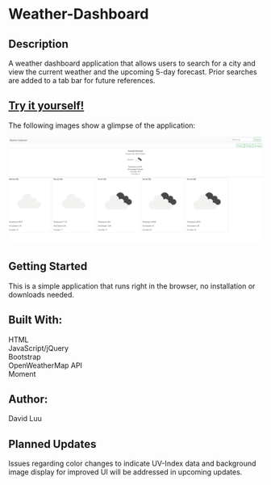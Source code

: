 # Weather-Dashboard

## Description

A weather dashboard application that allows users to search for a city and view the current weather and the upcoming 5-day forecast. Prior searches are added to a tab bar for future references.

## [Try it yourself!](https://maestroluu.github.io/Weather-Dashboard/)

The following images show a glimpse of the application:

![with favorites](assets/images/demoPic.png)

## Getting Started

This is a simple application that runs right in the browser, no installation or downloads needed.

## Built With:

HTML <br>
JavaScript/jQuery <br>
Bootstrap <br>
OpenWeatherMap API <br>
Moment

## Author:

David Luu

## Planned Updates

Issues regarding color changes to indicate UV-Index data and background image display for improved UI will be addressed in upcoming updates.